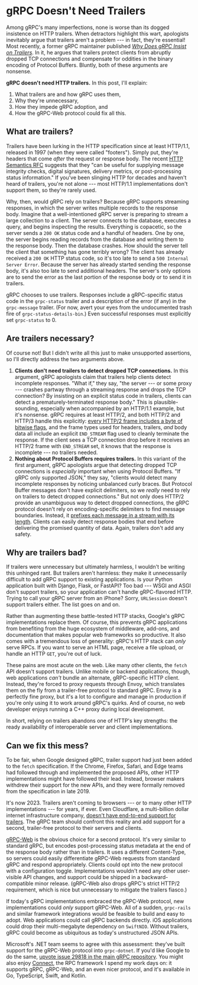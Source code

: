 # gRPC Doesn't Need Trailers

Among gRPC's many imperfections, none is worse than its dogged insistence on
HTTP trailers. When detractors highlight this wart, apologists inevitably argue
that trailers aren't a problem --- in fact, they're essential! Most recently, a
former gRPC maintainer published <em>[Why Does gRPC Insist on
Trailers](https://carlmastrangelo.com/blog/why-does-grpc-insist-on-trailers)</em>.
In it, he argues that trailers protect clients from abruptly dropped TCP
connections and compensate for oddities in the binary encoding of Protocol
Buffers. Bluntly, both of these arguments are nonsense.

**gRPC doesn't need HTTP trailers.** In this post, I'll explain:

1. What trailers are and how gRPC uses them,
2. Why they're unnecessary,
3. How they impede gRPC adoption, and
4. How the gRPC-Web protocol could fix all this.

## What are trailers?

Trailers have been lurking in the HTTP specification since at least HTTP/1.1,
released in 1997 (when they were called "footers"). Simply put, they're headers
that come _after_ the request or response body. The recent [HTTP Semantics
RFC](https://www.rfc-editor.org/rfc/rfc9110.html#section-6.5) suggests that
they "can be useful for supplying message integrity checks, digital signatures,
delivery metrics, or post-processing status information." If you've been
slinging HTTP for decades and haven't heard of trailers, you're not alone ---
most HTTP/1.1 implementations don't support them, so they're rarely used.

Why, then, would gRPC rely on trailers? Because gRPC supports streaming
responses, in which the server writes multiple records to the response body.
Imagine that a well-intentioned gRPC server is preparing to stream a large
collection to a client. The server connects to the database, executes a query,
and begins inspecting the results. Everything is copacetic, so the server sends
a `200 OK` status code and a handful of headers. One by one, the server begins
reading records from the database and writing them to the response body. Then
the database crashes. How should the server tell the client that something has
gone terribly wrong? The client has already received a `200 OK` HTTP status
code, so it's too late to send a `500 Internal Server Error`. Because the
server has already started sending the response body, it's also too late to
send additional headers. The server's only options are to send the error as the
last portion of the response body or to send it in trailers.

gRPC chooses to use trailers. Responses include a gRPC-specific status code in
the `grpc-status` trailer and a description of the error (if any) in the
`grpc-message` trailer. (For now, avert your eyes from the undocumented trash
fire of `grpc-status-details-bin`.) Even successful responses must explicitly
set `grpc-status` to 0.

## Are trailers necessary?

Of course not! But I didn't write all this just to make unsupported assertions,
so I'll directly address the two arguments above.

1. **Clients don't need trailers to detect dropped TCP connections.** In this
   argument, gRPC apologists claim that trailers help clients detect incomplete
   responses. "What if," they say, "the server --- or some proxy --- crashes
   partway through a streaming response and drops the TCP connection? By
   insisting on an explicit status code in trailers, clients can detect a
   prematurely-terminated response body." This is plausible-sounding,
   especially when accompanied by an HTTP/1.1 example, but it's nonsense. gRPC
   requires at least HTTP/2, and both HTTP/2 and HTTP/3 handle this explicitly:
   [every HTTP/2 frame includes a byte of bitwise
   flags](https://www.rfc-editor.org/rfc/rfc9113#section-4.1), and the frame
   types used for headers, trailers, _and_ body data all include an explicit
   `END_STREAM` flag used to cleanly terminate the response. If the client sees a
   TCP connection drop before it receives an HTTP/2 frame with `END_STREAM`
   set, it knows that the response is incomplete --- no trailers needed.
2. **Nothing about Protocol Buffers requires trailers.** In this variant of the
   first argument, gRPC apologists argue that detecting dropped TCP connections
   is _especially_ important when using Protocol Buffers. "If gRPC only
   supported JSON," they say, "clients would detect many incomplete responses
   by noticing unbalanced curly braces. But Protocol Buffer messages don't have
   explicit delimiters, so we _really_ need to rely on trailers to detect
   dropped connections." But not only does HTTP/2 provide an unambiguous way to
   detect dropped connections, the gRPC protocol doesn't rely on
   encoding-specific delimiters to find message boundaries. Instead, it
   [prefixes each message in a stream with its
   length](https://github.com/grpc/grpc/blob/master/doc/PROTOCOL-HTTP2.md#:~:text=The%20repeated%20sequence%20of%20Length%2DPrefixed%2DMessage%20items%20is%20delivered%20in%20DATA%20frames).
   Clients can easily detect response bodies that end before delivering the
   promised quantity of data. Again, trailers don't add any safety.

## Why are trailers bad?

If trailers were unnecessary but ultimately harmless, I wouldn't be writing
this unhinged rant. But trailers aren't harmless: they make it unnecessarily
difficult to add gRPC support to existing applications. Is your Python
application built with Django, Flask, or FastAPI? Too bad --- WSGI and ASGI
don't support trailers, so your application can't handle gRPC-flavored HTTP.
Trying to call your gRPC server from an iPhone? Sorry, `URLSession` doesn't
support trailers either. The list goes on and on.

Rather than augmenting these battle-tested HTTP stacks, Google's gRPC
implementations replace them. Of course, this prevents gRPC applications from
benefiting from the huge ecosystem of middleware, add-ons, and documentation
that makes popular web frameworks so productive. It also comes with a
tremendous loss of generality: gRPC's HTTP stack can _only_ serve RPCs. If you
want to serve an HTML page, receive a file upload, or handle an HTTP `GET`,
you're out of luck.

These pains are most acute on the web. Like many other clients, the `fetch` API
doesn't support trailers. Unlike mobile or backend applications, though, web
applications _can't_ bundle an alternate, gRPC-specific HTTP client. Instead,
they're forced to proxy requests through Envoy, which translates them on the
fly from a trailer-free protocol to standard gRPC. Envoy is a perfectly fine
proxy, but it's a lot to configure and manage in production if you're only
using it to work around gRPC's quirks. And of course, no web developer enjoys
running a C++ proxy during local development.

In short, relying on trailers abandons one of HTTP's key strengths: the ready
availability of interoperable server and client implementations.

## Can we fix this mess?

To be fair, when Google designed gRPC, trailer support had just been added to
the `fetch` specification. If the Chrome, Firefox, Safari, and Edge teams had
followed through and implemented the proposed APIs, other HTTP implementations
might have followed their lead. Instead, browser makers withdrew their support
for the new APIs, and they were formally removed from the specification in late
2019.

It's now 2023. Trailers aren't coming to browsers --- or to many other HTTP
implementations --- for years, if ever. Even Cloudflare, a multi-billion dollar
internet infrastructure company, [doesn't have end-to-end support for
trailers](https://blog.cloudflare.com/road-to-grpc/). The gRPC team should
confront this reality and add support for a second, trailer-free protocol to
their servers and clients.

[gRPC-Web](https://github.com/grpc/grpc/blob/master/doc/PROTOCOL-WEB.md) is the
obvious choice for a second protocol. It's very similar to standard gRPC, but
encodes post-processing status metadata at the end of the response body rather
than in trailers. It uses a different Content-Type, so servers could easily
differentiate gRPC-Web requests from standard gRPC and respond appropriately.
Clients could opt into the new protocol with a configuration toggle.
Implementations wouldn't need any other user-visible API changes, and support
could be shipped in a backward-compatible minor release. (gRPC-Web also drops
gRPC's strict HTTP/2 requirement, which is nice but unnecessary to mitigate the
trailers fiasco.)

If today's gRPC implementations embraced the gRPC-Web protocol, new
implementations could _only_ support gRPC-Web. All of a sudden, `grpc-rails`
and similar framework integrations would be feasible to build and easy to
adopt. Web applications could call gRPC backends directly. iOS applications
could drop their multi-megabyte dependency on `SwiftNIO`. Without trailers,
gRPC could become as ubiquitous as today's unstructured JSON APIs. 

Microsoft's .NET team seems to agree with this assessment: they've built
support for the gRPC-Web protocol into `grpc-dotnet`. If you'd like Google to
do the same, [upvote issue 29818 in the main gRPC
repository](https://github.com/grpc/grpc/issues/29818). You might also enjoy
[Connect](https://connect.build), the RPC framework I spend my work days on: it
supports gRPC, gRPC-Web, and an even nicer protocol, and it's available in Go,
TypeScript, Swift, and Kotlin.
